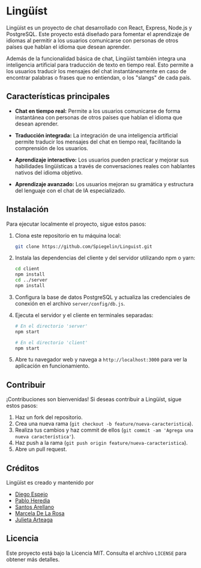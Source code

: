 # Lingüíst

Lingüíst es un proyecto de chat desarrollado con React, Express, Node.js y PostgreSQL. Este proyecto está diseñado para fomentar el aprendizaje de idiomas al permitir a los usuarios comunicarse con personas de otros países que hablan el idioma que desean aprender.

Además de la funcionalidad básica de chat, Lingüíst también integra una inteligencia artificial para traducción de texto en tiempo real. Esto permite a los usuarios traducir los mensajes del chat instantáneamente en caso de encontrar palabras o frases que no entiendan, o los "slangs" de cada país.

## Características principales

- **Chat en tiempo real:** Permite a los usuarios comunicarse de forma instantánea con personas de otros países que hablan el idioma que desean aprender.
  
- **Traducción integrada:** La integración de una inteligencia artificial permite traducir los mensajes del chat en tiempo real, facilitando la comprensión de los usuarios.

- **Aprendizaje interactivo:** Los usuarios pueden practicar y mejorar sus habilidades lingüísticas a través de conversaciones reales con hablantes nativos del idioma objetivo.

- **Aprendizaje avanzado:** Los usuarios mejoran su gramática y estructura del lenguaje con el chat de IA especializado.

  
## Instalación

Para ejecutar localmente el proyecto, sigue estos pasos:

1. Clona este repositorio en tu máquina local:
     ```bash
    git clone https://github.com/Spiegelin/Linguist.git
    ```
2. Instala las dependencias del cliente y del servidor utilizando npm o yarn:
    ```bash
    cd client
    npm install
    cd ../server
    npm install
    ```
3. Configura la base de datos PostgreSQL y actualiza las credenciales de conexión en el archivo `server/config/db.js`.

4. Ejecuta el servidor y el cliente en terminales separadas:
    ```bash
    # En el directorio 'server'
    npm start

    # En el directorio 'client'
    npm start
    ```
5. Abre tu navegador web y navega a `http://localhost:3000` para ver la aplicación en funcionamiento.

## Contribuir

¡Contribuciones son bienvenidas! Si deseas contribuir a Lingüíst, sigue estos pasos:

1. Haz un fork del repositorio.
2. Crea una nueva rama (`git checkout -b feature/nueva-caracteristica`).
3. Realiza tus cambios y haz commit de ellos (`git commit -am 'Agrega una nueva característica'`).
4. Haz push a la rama (`git push origin feature/nueva-caracteristica`).
5. Abre un pull request.

## Créditos

Lingüíst es creado y mantenido por 
- [Diego Espejo](https://github.com/Spiegelin)
- [Pablo Heredia](https://github.com/Pablo389)
- [Santos Arellano](https://github.com/Santos-Arellano)
- [Marcela De La Rosa](https://github.com/MARCHELUKI)
- [Julieta Arteaga](https://github.com/julietarteaga)

## Licencia

Este proyecto está bajo la Licencia MIT. Consulta el archivo `LICENSE` para obtener más detalles.
